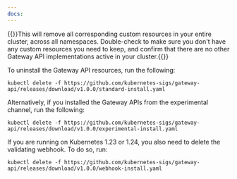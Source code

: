 ```yaml
---
docs:
---
```


   {{<warning>}}This will remove all corresponding custom resources in your entire cluster, across all namespaces. Double-check to make sure you don't have any custom resources you need to keep, and confirm that there are no other Gateway API implementations active in your cluster.{{</warning>}}

   To uninstall the Gateway API resources, run the following:

   ```shell
   kubectl delete -f https://github.com/kubernetes-sigs/gateway-api/releases/download/v1.0.0/standard-install.yaml
   ```

   Alternatively, if you installed the Gateway APIs from the experimental channel, run the following:

   ```shell
   kubectl delete -f https://github.com/kubernetes-sigs/gateway-api/releases/download/v1.0.0/experimental-install.yaml
   ```

   If you are running on Kubernetes 1.23 or 1.24, you also need to delete the validating webhook. To do so, run:

   ```shell
   kubectl delete -f https://github.com/kubernetes-sigs/gateway-api/releases/download/v1.0.0/webhook-install.yaml
   ```
